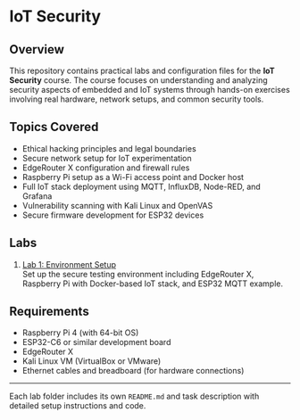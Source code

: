 # IoT Security

## Overview

This repository contains practical labs and configuration files for the **IoT Security** course. The course focuses on understanding and analyzing security aspects of embedded and IoT systems through hands-on exercises involving real hardware, network setups, and common security tools.

## Topics Covered

- Ethical hacking principles and legal boundaries
- Secure network setup for IoT experimentation
- EdgeRouter X configuration and firewall rules
- Raspberry Pi setup as a Wi-Fi access point and Docker host
- Full IoT stack deployment using MQTT, InfluxDB, Node-RED, and Grafana
- Vulnerability scanning with Kali Linux and OpenVAS
- Secure firmware development for ESP32 devices

## Labs

1. [Lab 1: Environment Setup](lab-01-environment-setup/README.md)  
   Set up the secure testing environment including EdgeRouter X, Raspberry Pi with Docker-based IoT stack, and ESP32 MQTT example.

## Requirements

- Raspberry Pi 4 (with 64-bit OS)
- ESP32-C6 or similar development board
- EdgeRouter X
- Kali Linux VM (VirtualBox or VMware)
- Ethernet cables and breadboard (for hardware connections)

---

Each lab folder includes its own `README.md` and task description with detailed setup instructions and code.
